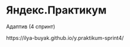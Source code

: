 <h1>Яндекс.Практикум</h1>
<p>Адаптив (4 спринт)</p>
https://ilya-buyak.github.io/y.praktikum-sprint4/
